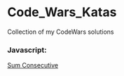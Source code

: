 # Code_Wars_Katas

Collection of my CodeWars solutions

### Javascript:

[Sum Consecutive](Javascript/Beginner%20Series%20%233%20Sum%20of%20Numbers)
